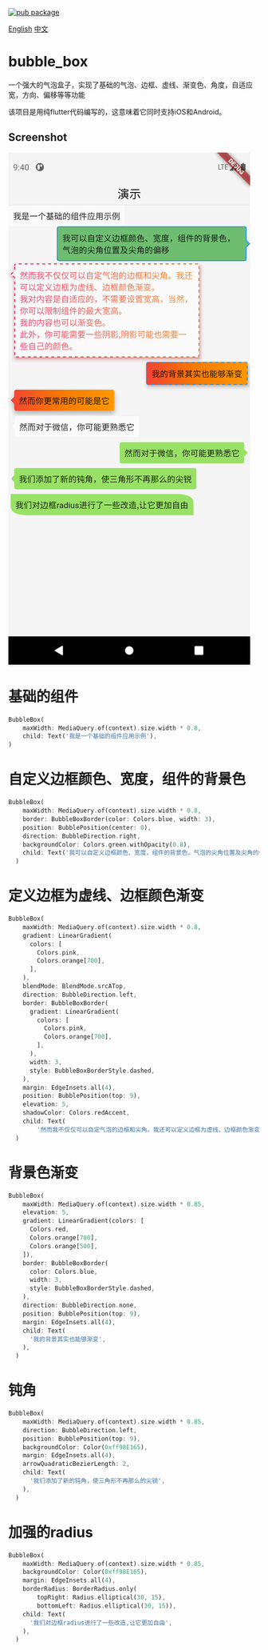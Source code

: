 [![pub package](https://img.shields.io/badge/pub-v0.2.0-blue.svg)](https://pub.dev/packages/bubble_box)

[English](https://pub.dev/packages/bubble_box) [中文](https://github.com/18905059768/bubble_box/blob/master/README_zh.md)
# bubble_box

一个强大的气泡盒子，实现了基础的气泡、边框、虚线、渐变色、角度，自适应宽，方向、偏移等等功能

该项目是用纯flutter代码编写的，这意味着它同时支持iOS和Android。

## Screenshot
<img src="https://raw.githubusercontent.com/18905059768/bubble_box/master/01.png">

# 基础的组件
```dart
BubbleBox(
    maxWidth: MediaQuery.of(context).size.width * 0.8,
    child: Text('我是一个基础的组件应用示例'),
)
```

# 自定义边框颜色、宽度，组件的背景色
```dart
BubbleBox(
    maxWidth: MediaQuery.of(context).size.width * 0.8,
    border: BubbleBoxBorder(color: Colors.blue, width: 3),
    position: BubblePosition(center: 0),
    direction: BubbleDirection.right,
    backgroundColor: Colors.green.withOpacity(0.8),
    child: Text('我可以自定义边框颜色、宽度，组件的背景色，气泡的尖角位置及尖角的偏移'),
  )
```

# 定义边框为虚线、边框颜色渐变
```dart
BubbleBox(
    maxWidth: MediaQuery.of(context).size.width * 0.8,
    gradient: LinearGradient(
      colors: [
        Colors.pink,
        Colors.orange[700],
      ],
    ),
    blendMode: BlendMode.srcATop,
    direction: BubbleDirection.left,
    border: BubbleBoxBorder(
      gradient: LinearGradient(
        colors: [
          Colors.pink,
          Colors.orange[700],
        ],
      ),
      width: 3,
      style: BubbleBoxBorderStyle.dashed,
    ),
    margin: EdgeInsets.all(4),
    position: BubblePosition(top: 9),
    elevation: 5,
    shadowColor: Colors.redAccent,
    child: Text(
        '然而我不仅仅可以自定气泡的边框和尖角。我还可以定义边框为虚线、边框颜色渐变。\n我对内容是自适应的，不需要设置宽高，当然，你可以限制组件的最大宽高。\n我的内容也可以渐变色。\n此外，你可能需要一些阴影,阴影可能也需要一些自己的颜色。'),
  )
```

#  背景色渐变
```dart
BubbleBox(
    maxWidth: MediaQuery.of(context).size.width * 0.85,
    elevation: 5,
    gradient: LinearGradient(colors: [
      Colors.red,
      Colors.orange[700],
      Colors.orange[500],
    ]),
    border: BubbleBoxBorder(
      color: Colors.blue,
      width: 3,
      style: BubbleBoxBorderStyle.dashed,
    ),
    direction: BubbleDirection.none,
    position: BubblePosition(top: 9),
    margin: EdgeInsets.all(4),
    child: Text(
      '我的背景其实也能够渐变',
    ),
  )
```

# 钝角
```dart
BubbleBox(
    maxWidth: MediaQuery.of(context).size.width * 0.85,
    direction: BubbleDirection.left,
    position: BubblePosition(top: 9),
    backgroundColor: Color(0xff98E165),
    margin: EdgeInsets.all(4),
    arrowQuadraticBezierLength: 2,
    child: Text(
      '我们添加了新的钝角，使三角形不再那么的尖锐',
    ),
  )
```

# 加强的radius
```dart
BubbleBox(
    maxWidth: MediaQuery.of(context).size.width * 0.85,
    backgroundColor: Color(0xff98E165),
    margin: EdgeInsets.all(4),
    borderRadius: BorderRadius.only(
        topRight: Radius.elliptical(30, 15),
        bottomLeft: Radius.elliptical(30, 15)),
    child: Text(
      '我们对边框radius进行了一些改造,让它更加自由',
    ),
  )
```